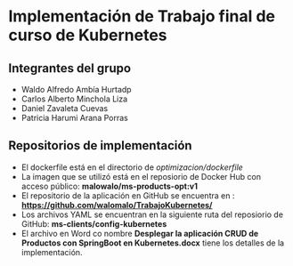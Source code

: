 # Implementación de Trabajo final de curso de Kubernetes
## Integrantes del grupo
* Waldo Alfredo Ambía Hurtadp
* Carlos Alberto Minchola Liza
* Daniel Zavaleta Cuevas
* Patricia Harumi Arana Porras

## Repositorios de implementación
* El dockerfile está en el directorio de *optimizacion/dockerfile*
* La imagen que se utilizó está en el reposiorio de Docker Hub con acceso público: **malowalo/ms-products-opt:v1**
* El repositorio de la aplicación en GitHub se encuentra en : **https://github.com/walomalo/TrabajoKubernetes/**
* Los archivos YAML se encuentran en la siguiente ruta del reposiorio de GitHub: **ms-clients/config-kubernetes**
* El archivo en Word co nombre **Desplegar la aplicación CRUD de Productos con SpringBoot en Kubernetes.docx** tiene los detalles de la implementación.
